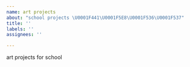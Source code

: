 ```yaml
---
name: art projects
about: "school projects \U0001F441‍\U0001F5E8\U0001F536\U0001F537"
title: ''
labels: ''
assignees: ''

---
```


art projects for school
